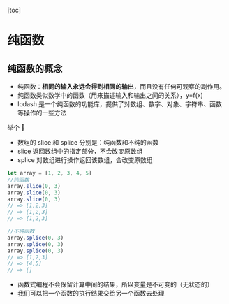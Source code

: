 [toc]

# 纯函数

## 纯函数的概念

- 纯函数：**相同的输入永远会得到相同的输出**，而且没有任何可观察的副作用。
- 纯函数类似数学中的函数（用来描述输入和输出之间的关系），y=f(x)
- lodash 是一个纯函数的功能库，提供了对数组、数字、对象、字符串、函数等操作的一些方法

举个 🌰

- 数组的 slice 和 splice 分别是：纯函数和不纯的函数
- slice 返回数组中的指定部分，不会改变原数组
- splice 对数组进行操作返回该数组，会改变原数组

```js
let array = [1, 2, 3, 4, 5]
//纯函数
array.slice(0, 3)
array.slice(0, 3)
array.slice(0, 3)
// => [1,2,3]
// => [1,2,3]
// => [1,2,3]

//不纯函数
array.splice(0, 3)
array.splice(0, 3)
array.splice(0, 3)
// => [1,2,3]
// => [4,5]
// => []
```

* 函数式编程不会保留计算中间的结果，所以变量是不可变的（无状态的）
* 我们可以把一个函数的执行结果交给另一个函数去处理
